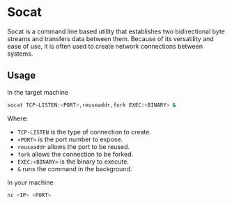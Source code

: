 # Socat

Socat is a command line based utility that establishes two bidirectional byte streams and transfers data between them. Because of its versatility and ease of use, it is often used to create network connections between systems.

## Usage

In the target machine

```bash
socat TCP-LISTEN:<PORT>,reuseaddr,fork EXEC:<BINARY> & 
```

Where:

- `TCP-LISTEN` is the type of connection to create.
- `<PORT>` is the port number to expose.
- `reuseaddr` allows the port to be reused.
- `fork` allows the connection to be forked.
- `EXEC:<BINARY>` is the binary to execute.
- `&` runs the command in the background.

In your machine

```bash
nc <IP> <PORT>
```